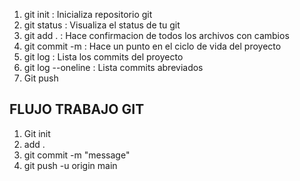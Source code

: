 1. git init : Inicializa repositorio git
2. git status : Visualiza el status de tu git
3. git add . : Hace confirmacion de todos los archivos con cambios
4. git commit -m : Hace un punto en el ciclo de vida del proyecto
5. git log : Lista los commits del proyecto
6. git log --oneline : Lista commits abreviados
7. Git push

## FLUJO TRABAJO  GIT

1. Git init
2. add .
3. git commit -m "message"
4. git push -u origin main

